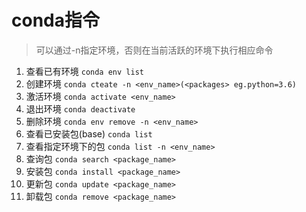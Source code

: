 # conda指令
>可以通过-n指定环境，否则在当前活跃的环境下执行相应命令
1. 查看已有环境		`conda env list`
2. 创建环境		`conda cteate -n <env_name>(<packages> eg.python=3.6)`
3. 激活环境		`conda activate <env_name>`
4. 退出环境		`conda deactivate`
5. 删除环境		`conda env remove -n <env_name>`
6. 查看已安装包(base)	`conda list`
7. 查看指定环境下的包	`conda list -n <env_name>`
9. 查询包		`conda search <package_name>`
10. 安装包		`conda install <package_name>`
11. 更新包		`conda update <package_name>`
12. 卸载包		`conda remove <package_name>`

